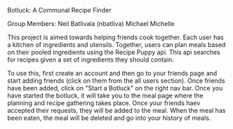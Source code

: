 Botluck:
A Communal Recipe Finder

Group Members:
Neil Batlivala (nbatliva)
Michael
Michelle

This project is aimed towards helping friends cook together. Each user has a kitchen of ingredients and utensils. Together, users can plan meals based on their pooled ingredients using the Recipe Puppy api. This api searches for recipes given a set of ingredients they should contain.

To use this, first create an account and then go to your friends page and start adding friends (click on them from the all users section). Once friends have been added, click on "Start a Botluck" on the right nav bar. Once you have started the botluck, it will take you to the meal page where the planning and recipe gathering takes place. Once your friends haev accepted their requests, they will be added to the meal. When the meal has been eaten, the meal will be deleted and go into your history of meals.